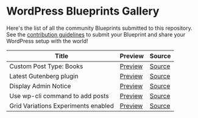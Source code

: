 # WordPress Blueprints Gallery

Here's the list of all the community Blueprints submitted to this repository. See the [contribution guidelines](./README.md#contributing-your-blueprint) to submit your Blueprint and share your WordPress setup with the world!

| Title                               | Preview                                                                                                                                                           | Source                                                                                                 |
| -----                               | -------                                                                                                                                                           | ------                                                                                                 |
| Custom Post Type: Books             | [Preview](https://playground.wordpress.net/?blueprint-url=https://raw.githubusercontent.com/adamziel/blueprints/trunk/blueprints/custom-post/blueprint.json)      | [Source](https://github.com/adamziel/blueprints/blob/trunk/blueprints/custom-post/blueprint.json)      |
| Latest Gutenberg plugin             | [Preview](https://playground.wordpress.net/?blueprint-url=https://raw.githubusercontent.com/adamziel/blueprints/trunk/blueprints/latest-gutenberg/blueprint.json) | [Source](https://github.com/adamziel/blueprints/blob/trunk/blueprints/latest-gutenberg/blueprint.json) |
| Display Admin Notice                | [Preview](https://playground.wordpress.net/?blueprint-url=https://raw.githubusercontent.com/adamziel/blueprints/trunk/blueprints/admin-notice/blueprint.json)     | [Source](https://github.com/adamziel/blueprints/blob/trunk/blueprints/admin-notice/blueprint.json)     |
| Use wp-cli command to add posts     | [Preview](https://playground.wordpress.net/?blueprint-url=https://raw.githubusercontent.com/adamziel/blueprints/trunk/blueprints/posts-via-wp-cli/blueprint.json) | [Source](https://github.com/adamziel/blueprints/blob/trunk/blueprints/posts-via-wp-cli/blueprint.json) |
| Grid Variations Experiments enabled | [Preview](https://playground.wordpress.net/?blueprint-url=https://raw.githubusercontent.com/adamziel/blueprints/trunk/blueprints/grid-variations/blueprint.json)  | [Source](https://github.com/adamziel/blueprints/blob/trunk/blueprints/grid-variations/blueprint.json)  |


